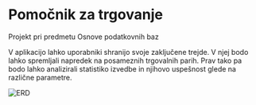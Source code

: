 # Pomočnik za trgovanje
Projekt pri predmetu Osnove podatkovnih baz

V aplikacijo lahko uporabniki shranijo svoje zaključene trejde. V njej bodo lahko spremljali napredek na posameznih trgovalnih parih. Prav tako pa bodo lahko analizirali statistiko izvedbe in njihovo uspešnost glede na različne parametre.

![ERD](https://user-images.githubusercontent.com/64897299/235342334-3af82dee-1c63-4c11-abd4-c549c4e32e79.jpeg)
